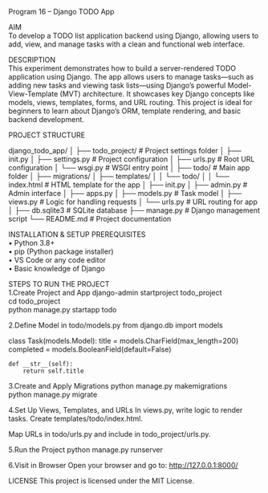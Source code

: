 Program 16 – Django TODO App

AIM  
To develop a TODO list application backend using Django, allowing users to add, view, and manage tasks with a clean and functional web interface.

DESCRIPTION  
This experiment demonstrates how to build a server-rendered TODO application using Django. The app allows users to manage tasks—such as adding new tasks and viewing task lists—using Django’s powerful Model-View-Template (MVT) architecture. It showcases key Django concepts like models, views, templates, forms, and URL routing. This project is ideal for beginners to learn about Django’s ORM, template rendering, and basic backend development.

PROJECT STRUCTURE  


django_todo_app/
│
├── todo_project/ # Project settings folder
│ ├── init.py
│ ├── settings.py # Project configuration
│ ├── urls.py # Root URL configuration
│ └── wsgi.py # WSGI entry point
│
├── todo/ # Main app folder
│ ├── migrations/
│ ├── templates/
│ │ └── todo/
│ │ └── index.html # HTML template for the app
│ ├── init.py
│ ├── admin.py # Admin interface
│ ├── apps.py
│ ├── models.py # Task model
│ ├── views.py # Logic for handling requests
│ └── urls.py # URL routing for app
│
├── db.sqlite3 # SQLite database
├── manage.py # Django management script
└── README.md # Project documentation

 
 
INSTALLATION & SETUP PREREQUISITES  
•	Python 3.8+  
•	pip (Python package installer)  
•	VS Code or any code editor  
•	Basic knowledge of Django  

STEPS TO RUN THE PROJECT  
1.Create Project and App
django-admin startproject todo_project  
cd todo_project  
python manage.py startapp todo  

2.Define Model in todo/models.py
from django.db import models

class Task(models.Model):
    title = models.CharField(max_length=200)
    completed = models.BooleanField(default=False)

    def __str__(self):
        return self.title

3.Create and Apply Migrations
python manage.py makemigrations  
python manage.py migrate

4.Set Up Views, Templates, and URLs
In views.py, write logic to render tasks.
Create templates/todo/index.html.

Map URLs in todo/urls.py and include in todo_project/urls.py.

5.Run the Project
python manage.py runserver

6.Visit in Browser
Open your browser and go to:
http://127.0.0.1:8000/


LICENSE
This project is licensed under the MIT License.
